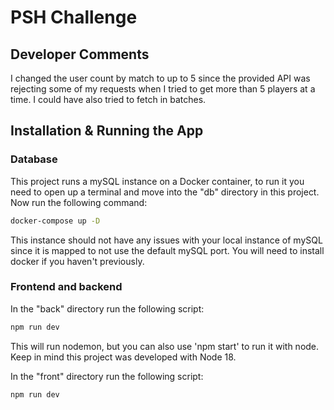 # PSH Challenge

## Developer Comments

I changed the user count by match to up to 5 since the provided API was rejecting some of my requests when I tried to get more than 5 players at a time. I could have also tried to fetch in batches.

## Installation & Running the App

### Database

This project runs a mySQL instance on a Docker container, to run it you need to open up a terminal and move into the "db" directory in this project. Now run the following command:

```cmd
docker-compose up -D
```
This instance should not have any issues with your local instance of mySQL since it is mapped to not use the default mySQL port. You will need to install docker if you haven't previously.

### Frontend and backend

In the "back" directory run the following script:
```cmd
npm run dev
```
This will run nodemon, but you can also use 'npm start' to run it with node. Keep in mind this project was developed with Node 18.

In the "front" directory run the following script:
```cmd
npm run dev
```
